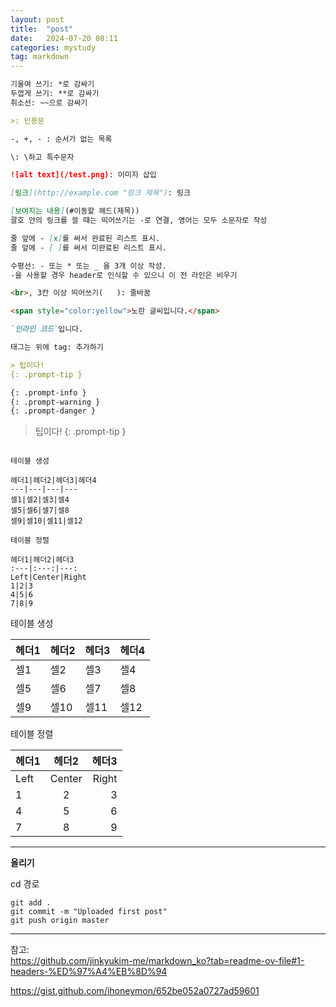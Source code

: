 ```yaml
---
layout: post
title:  "post"
date:   2024-07-20 08:11
categories: mystudy
tag: markdown
---
```


```markdown
기울여 쓰기: *로 감싸기
두껍게 쓰기: **로 감싸기
취소선: ~~으로 감싸기

>: 인용문

-, +, - : 순서가 없는 목록

\: \하고 특수문자

![alt text](/test.png): 이미지 삽입

[링크](http://example.com "링크 제목"): 링크

[보여지는 내용](#이동할 헤드(제목))
괄호 안의 링크를 쓸 때는 띄어쓰기는 -로 연결, 영어는 모두 소문자로 작성

줄 앞에 - [x]를 써서 완료된 리스트 표시.
줄 앞에 - [ ]를 써서 미완료된 리스트 표시.

수평선: - 또는 * 또는 _ 을 3개 이상 작성.
-을 사용할 경우 header로 인식할 수 있으니 이 전 라인은 비우기

<br>, 3칸 이상 띄어쓰기(   ): 줄바꿈

<span style="color:yellow">노란 글씨입니다.</span>

`인라인 코드`입니다.

태그는 위에 tag: 추가하기

> 팁이다!
{: .prompt-tip }

{: .prompt-info }
{: .prompt-warning }
{: .prompt-danger }


```

> 팁이다!
{: .prompt-tip }















```

테이블 생성

헤더1|헤더2|헤더3|헤더4
---|---|---|---
셀1|셀2|셀3|셀4
셀5|셀6|셀7|셀8
셀9|셀10|셀11|셀12

테이블 정렬

헤더1|헤더2|헤더3
:---|:---:|---:
Left|Center|Right
1|2|3
4|5|6
7|8|9
```

테이블 생성

헤더1|헤더2|헤더3|헤더4
---|---|---|---
셀1|셀2|셀3|셀4
셀5|셀6|셀7|셀8
셀9|셀10|셀11|셀12

테이블 정렬

헤더1|헤더2|헤더3
:---|:---:|---:
Left|Center|Right
1|2|3
4|5|6
7|8|9


---
**올리기**

cd 경로

```
git add .   
git commit -m "Uploaded first post"   
git push origin master   
```





---
참고:    
https://github.com/jinkyukim-me/markdown_ko?tab=readme-ov-file#1-headers-%ED%97%A4%EB%8D%94   

https://gist.github.com/ihoneymon/652be052a0727ad59601
